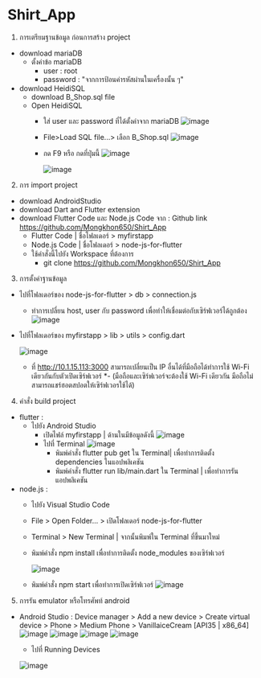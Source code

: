 # Shirt_App

1. การเตรียมฐานข้อมูล ก่อนการสร้าง project
- download mariaDB
  - ตั้งค่าข้อ mariaDB
    - user : root
    - password : "จากการป้อนค่ารหัสผ่านในเครื่องนั้น ๆ"  
- download HeidiSQL
  - download B_Shop.sql file
  - Open HeidiSQL
    - ใส่ user และ password ที่ได้ตั้งค่าจาก mariaDB
      ![image](https://github.com/user-attachments/assets/f0733e3a-efb4-463e-b272-1c27e523ad2a)
    - File>Load SQL file...> เลือก B_Shop.sql
    ![image](https://github.com/user-attachments/assets/11b91b7d-bd6e-4243-8c93-0ab1207e3200)
    - กด F9 หรือ กดที่ปุ่มนี้ ![image](https://github.com/user-attachments/assets/b6963c63-96fe-4461-afa6-15c1fd3b7ed2)

      ![image](https://github.com/user-attachments/assets/f44cc984-ac79-4e90-87f0-d65a7ed45c37)
2. การ import project
- download AndroidStudio
- download Dart and Flutter extension
- download Flutter Code และ Node.js Code จาก : Github link https://github.com/Mongkhon650/Shirt_App
  - Flutter Code | ชื่อโฟลเดอร์ > myfirstapp
  - Node.js Code | ชื่อโฟลเดอร์ > node-js-for-flutter
  - ใช้คำสั่งนี้ไปยัง Workspace ที่ต้องการ
    - git clone https://github.com/Mongkhon650/Shirt_App
3. การตั้งค่าฐานข้อมูล
- ไปที่โฟลเดอร์ของ node-js-for-flutter > db > connection.js
  - ทำการเปลี่ยน host, user กับ password เพื่อทำให้เชื่อมต่อกับเซิร์ฟเวอร์ได้ถูกต้อง
    ![image](https://github.com/user-attachments/assets/3e6efd0a-309b-49e8-9a22-f1f71e9a8caf)
- ไปที่โฟลเดอร์ของ myfirstapp > lib > utils > config.dart

  ![image](https://github.com/user-attachments/assets/694fbb84-b032-41b6-9e8f-f7104476d3c4)

  - ที่ http://10.1.15.113:3000 สามารถเปลี่ยนเป็น IP อื่นได้ที่มือถือได้ทำการใช้ Wi-Fi เดียวกันกับตัวเปิดเซิร์ฟเวอร์
  *- (มือถือและเซิร์ฟเวอร์จะต้องใช้ Wi-Fi เดียวกัน มือถือไม่สามารถแชร์ฮอตสปอตให้เซิร์ฟเวอรใช้ได้)
4. คำสั่ง build project
- flutter :
  - ไปยัง Android Studio
    - เปิดไฟล์ myfirstapp | ด้านในมีข้อมูลดังนี้
    ![image](https://github.com/user-attachments/assets/f030c9b4-71de-40d5-8174-82fdaf16e149)
    - ไปที่ Terminal ![image](https://github.com/user-attachments/assets/04cd413a-55dc-4061-b1f8-30407055e330)
      - พิมพ์คำสั่ง flutter pub get ใน Terminal| เพื่อทำการติดตั้ง dependencies ในแอปพลิเคชัน
      - พิมพ์คำสั่ง flutter run lib/main.dart ใน Terminal | เพื่อทำการรันแอปพลิเคชัน
- node.js :
  - ไปยัง Visual Studio Code
  - File > Open Folder... > เปิดโฟลเดอร์ node-js-for-flutter
  - Terminal > New Terminal | จากนั้นพิมพ์ใน Terminal ที่ขึ้นมาใหม่
  - พิมพ์คำสั่ง npm install เพื่อทำการติดตั้ง node_modules ของเซิร์ฟเวอร์
    
    ![image](https://github.com/user-attachments/assets/f2424b65-0115-4b6a-bdb4-82350ebb439e)

  - พิมพ์คำสั่ง npm start เพื่อทำการเปิดเซิร์ฟเวอร์
    ![image](https://github.com/user-attachments/assets/5bbf63b5-d5f3-4dfd-a9b7-dc057dbeb575)
5. การรัน emulator หรือโทรศัพท์ android
- Android Studio : Device manager > Add a new device > Create virtual device > Phone > Medium Phone > VanillaiceCream [API35 | x86_64]
  ![image](https://github.com/user-attachments/assets/a1e6744c-5fdd-46ac-9cd3-659be3559423)
  ![image](https://github.com/user-attachments/assets/387036a3-84cd-4826-b8f7-14c28a106ce8)
  ![image](https://github.com/user-attachments/assets/31563a7d-847a-4e57-811a-4b403a3739d1)
  ![image](https://github.com/user-attachments/assets/f5cb3b99-71e0-4a50-9b15-8a1c070be801)
  - ไปที่ Running Devices

  ![image](https://github.com/user-attachments/assets/b2bdd0c7-5a4d-4390-972c-7934b1c8600b)

